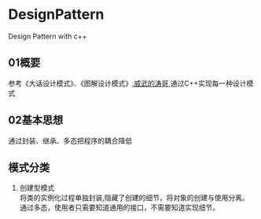# DesignPattern
Design Pattern with c++

## 01概要
参考《大话设计模式》、《图解设计模式》,[威武的涛哥](https://github.com/jaredtao/DesignPattern),通过C++实现每一种设计模式
## 02基本思想
通过封装、继承、多态把程序的耦合降低

## 模式分类
1. 创建型模式  
将类的实例化过程单独封装,隐藏了创建的细节，将对象的创建与使用分离。  
通过多态，使用者只需要知道通用的接口，不需要知道实现细节。




